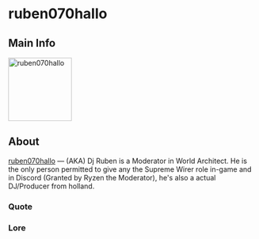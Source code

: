# ruben070hallo

## Main Info
<img class="" src="https://tr.rbxcdn.com/30DAY-AvatarHeadshot-62F9BBEA724DE208BE8CE9A71533CE3C-Png/420/420/AvatarHeadshot/Png/noFilter" alt="ruben070hallo" style="width:128px;height:128px;">

## About
[ruben070hallo](https://www.roblox.com/users/907520870/profile) — (AKA) Dj Ruben is a Moderator in World Architect. He is the only person permitted to give any the Supreme Wirer role in-game and in Discord (Granted by Ryzen the Moderator), he's also a actual DJ/Producer from holland.

### Quote
<!-- Add a quote here -->

### Lore
<!-- Add lore here -->
